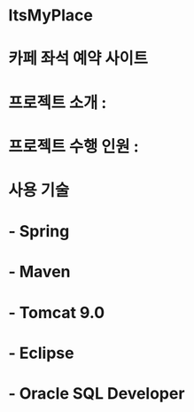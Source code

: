 # ItsMyPlace
# 카페 좌석 예약 사이트

# 프로젝트 소개 :
# 프로젝트 수행 인원 :
# 사용 기술
# - Spring
# - Maven
# - Tomcat 9.0
# - Eclipse
# - Oracle SQL Developer
